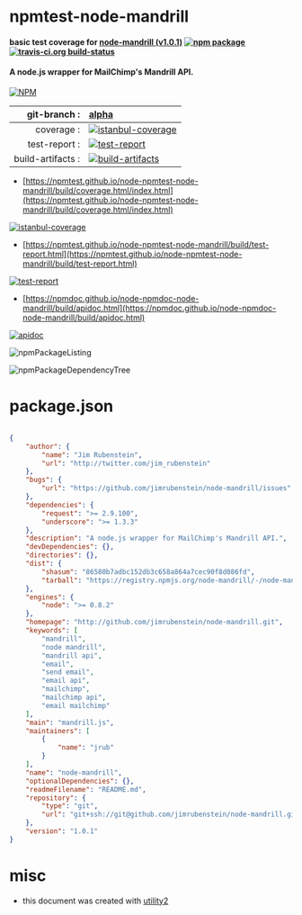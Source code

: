 # npmtest-node-mandrill

#### basic test coverage for  [node-mandrill (v1.0.1)](http://github.com/jimrubenstein/node-mandrill.git)  [![npm package](https://img.shields.io/npm/v/npmtest-node-mandrill.svg?style=flat-square)](https://www.npmjs.org/package/npmtest-node-mandrill) [![travis-ci.org build-status](https://api.travis-ci.org/npmtest/node-npmtest-node-mandrill.svg)](https://travis-ci.org/npmtest/node-npmtest-node-mandrill)

#### A node.js wrapper for MailChimp's Mandrill API.

[![NPM](https://nodei.co/npm/node-mandrill.png?downloads=true&downloadRank=true&stars=true)](https://www.npmjs.com/package/node-mandrill)

| git-branch : | [alpha](https://github.com/npmtest/node-npmtest-node-mandrill/tree/alpha)|
|--:|:--|
| coverage : | [![istanbul-coverage](https://npmtest.github.io/node-npmtest-node-mandrill/build/coverage.badge.svg)](https://npmtest.github.io/node-npmtest-node-mandrill/build/coverage.html/index.html)|
| test-report : | [![test-report](https://npmtest.github.io/node-npmtest-node-mandrill/build/test-report.badge.svg)](https://npmtest.github.io/node-npmtest-node-mandrill/build/test-report.html)|
| build-artifacts : | [![build-artifacts](https://npmtest.github.io/node-npmtest-node-mandrill/glyphicons_144_folder_open.png)](https://github.com/npmtest/node-npmtest-node-mandrill/tree/gh-pages/build)|

- [https://npmtest.github.io/node-npmtest-node-mandrill/build/coverage.html/index.html](https://npmtest.github.io/node-npmtest-node-mandrill/build/coverage.html/index.html)

[![istanbul-coverage](https://npmtest.github.io/node-npmtest-node-mandrill/build/screenCapture.buildCi.browser.%252Ftmp%252Fbuild%252Fcoverage.lib.html.png)](https://npmtest.github.io/node-npmtest-node-mandrill/build/coverage.html/index.html)

- [https://npmtest.github.io/node-npmtest-node-mandrill/build/test-report.html](https://npmtest.github.io/node-npmtest-node-mandrill/build/test-report.html)

[![test-report](https://npmtest.github.io/node-npmtest-node-mandrill/build/screenCapture.buildCi.browser.%252Ftmp%252Fbuild%252Ftest-report.html.png)](https://npmtest.github.io/node-npmtest-node-mandrill/build/test-report.html)

- [https://npmdoc.github.io/node-npmdoc-node-mandrill/build/apidoc.html](https://npmdoc.github.io/node-npmdoc-node-mandrill/build/apidoc.html)

[![apidoc](https://npmdoc.github.io/node-npmdoc-node-mandrill/build/screenCapture.buildCi.browser.%252Ftmp%252Fbuild%252Fapidoc.html.png)](https://npmdoc.github.io/node-npmdoc-node-mandrill/build/apidoc.html)

![npmPackageListing](https://npmtest.github.io/node-npmtest-node-mandrill/build/screenCapture.npmPackageListing.svg)

![npmPackageDependencyTree](https://npmtest.github.io/node-npmtest-node-mandrill/build/screenCapture.npmPackageDependencyTree.svg)



# package.json

```json

{
    "author": {
        "name": "Jim Rubenstein",
        "url": "http://twitter.com/jim_rubenstein"
    },
    "bugs": {
        "url": "https://github.com/jimrubenstein/node-mandrill/issues"
    },
    "dependencies": {
        "request": ">= 2.9.100",
        "underscore": ">= 1.3.3"
    },
    "description": "A node.js wrapper for MailChimp's Mandrill API.",
    "devDependencies": {},
    "directories": {},
    "dist": {
        "shasum": "86580b7adbc152db3c658a864a7cec90f8d086fd",
        "tarball": "https://registry.npmjs.org/node-mandrill/-/node-mandrill-1.0.1.tgz"
    },
    "engines": {
        "node": ">= 0.8.2"
    },
    "homepage": "http://github.com/jimrubenstein/node-mandrill.git",
    "keywords": [
        "mandrill",
        "node mandrill",
        "mandrill api",
        "email",
        "send email",
        "email api",
        "mailchimp",
        "mailchimp api",
        "email mailchimp"
    ],
    "main": "mandrill.js",
    "maintainers": [
        {
            "name": "jrub"
        }
    ],
    "name": "node-mandrill",
    "optionalDependencies": {},
    "readmeFilename": "README.md",
    "repository": {
        "type": "git",
        "url": "git+ssh://git@github.com/jimrubenstein/node-mandrill.git"
    },
    "version": "1.0.1"
}
```



# misc
- this document was created with [utility2](https://github.com/kaizhu256/node-utility2)
